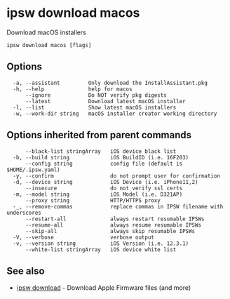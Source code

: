 # ipsw download macos

Download macOS installers

```
ipsw download macos [flags]
```

## Options

```
  -a, --assistant         Only download the InstallAssistant.pkg
  -h, --help              help for macos
      --ignore            Do NOT verify pkg digests
      --latest            Download latest macOS installer
  -l, --list              Show latest macOS installers
  -w, --work-dir string   macOS installer creator working directory
```

## Options inherited from parent commands

```
      --black-list stringArray   iOS device black list
  -b, --build string             iOS BuildID (i.e. 16F203)
      --config string            config file (default is $HOME/.ipsw.yaml)
  -y, --confirm                  do not prompt user for confirmation
  -d, --device string            iOS Device (i.e. iPhone11,2)
      --insecure                 do not verify ssl certs
  -m, --model string             iOS Model (i.e. D321AP)
      --proxy string             HTTP/HTTPS proxy
  -_, --remove-commas            replace commas in IPSW filename with underscores
      --restart-all              always restart resumable IPSWs
      --resume-all               always resume resumable IPSWs
      --skip-all                 always skip resumable IPSWs
  -V, --verbose                  verbose output
  -v, --version string           iOS Version (i.e. 12.3.1)
      --white-list stringArray   iOS device white list
```

## See also

* [ipsw download](/cmd/ipsw_download/)	 - Download Apple Firmware files (and more)

